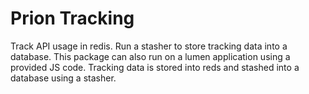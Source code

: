 # Prion Tracking
Track API usage in redis. Run a stasher to store tracking data into a database. This package can also run on a lumen application using a provided JS code. Tracking data is stored into reds and stashed into a database using a stasher.
